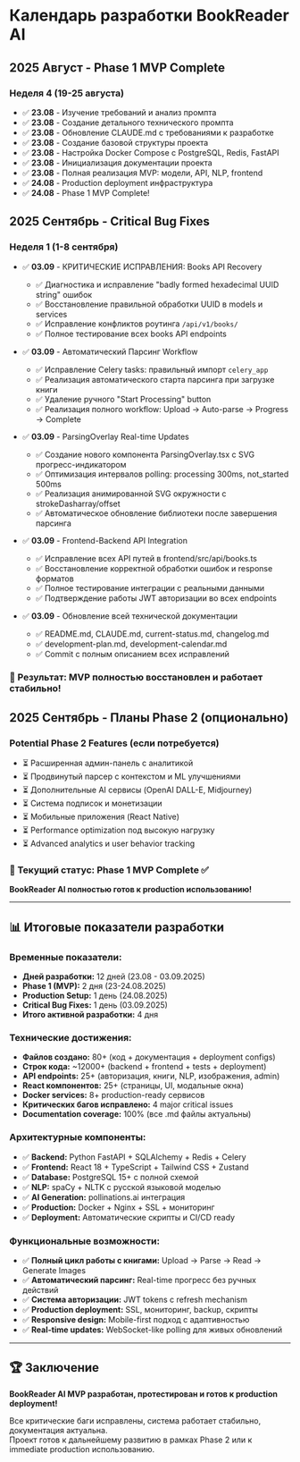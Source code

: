 # Календарь разработки BookReader AI

## 2025 Август - Phase 1 MVP Complete

### Неделя 4 (19-25 августа)

- ✅ **23.08** - Изучение требований и анализ промпта
- ✅ **23.08** - Создание детального технического промпта  
- ✅ **23.08** - Обновление CLAUDE.md с требованиями к разработке
- ✅ **23.08** - Создание базовой структуры проекта
- ✅ **23.08** - Настройка Docker Compose с PostgreSQL, Redis, FastAPI
- ✅ **23.08** - Инициализация документации проекта
- ✅ **23.08** - Полная реализация MVP: модели, API, NLP, frontend
- ✅ **24.08** - Production deployment инфраструктура
- ✅ **24.08** - Phase 1 MVP Complete!

## 2025 Сентябрь - Critical Bug Fixes

### Неделя 1 (1-8 сентября)
- ✅ **03.09** - КРИТИЧЕСКИЕ ИСПРАВЛЕНИЯ: Books API Recovery
  - ✅ Диагностика и исправление "badly formed hexadecimal UUID string" ошибок
  - ✅ Восстановление правильной обработки UUID в models и services
  - ✅ Исправление конфликтов роутинга `/api/v1/books/`
  - ✅ Полное тестирование всех books API endpoints

- ✅ **03.09** - Автоматический Парсинг Workflow
  - ✅ Исправление Celery tasks: правильный импорт `celery_app`
  - ✅ Реализация автоматического старта парсинга при загрузке книги
  - ✅ Удаление ручного "Start Processing" button
  - ✅ Реализация полного workflow: Upload → Auto-parse → Progress → Complete

- ✅ **03.09** - ParsingOverlay Real-time Updates
  - ✅ Создание нового компонента ParsingOverlay.tsx с SVG прогресс-индикатором
  - ✅ Оптимизация интервалов polling: processing 300ms, not_started 500ms
  - ✅ Реализация анимированной SVG окружности с strokeDasharray/offset
  - ✅ Автоматическое обновление библиотеки после завершения парсинга

- ✅ **03.09** - Frontend-Backend API Integration
  - ✅ Исправление всех API путей в frontend/src/api/books.ts
  - ✅ Восстановление корректной обработки ошибок и response форматов
  - ✅ Полное тестирование интеграции с реальными данными
  - ✅ Подтверждение работы JWT авторизации во всех endpoints

- ✅ **03.09** - Обновление всей технической документации
  - ✅ README.md, CLAUDE.md, current-status.md, changelog.md
  - ✅ development-plan.md, development-calendar.md
  - ✅ Commit с полным описанием всех исправлений

### 🎉 Результат: MVP полностью восстановлен и работает стабильно!

## 2025 Сентябрь - Планы Phase 2 (опционально)

### Potential Phase 2 Features (если потребуется)
- ⏳ Расширенная админ-панель с аналитикой
- ⏳ Продвинутый парсер с контекстом и ML улучшениями  
- ⏳ Дополнительные AI сервисы (OpenAI DALL-E, Midjourney)
- ⏳ Система подписок и монетизации
- ⏳ Мобильные приложения (React Native)
- ⏳ Performance optimization под высокую нагрузку
- ⏳ Advanced analytics и user behavior tracking

### 🎯 Текущий статус: Phase 1 MVP Complete ✅
**BookReader AI полностью готов к production использованию!**

---

## 📊 Итоговые показатели разработки

### Временные показатели:
- **Дней разработки:** 12 дней (23.08 - 03.09.2025)
- **Phase 1 (MVP):** 2 дня (23-24.08.2025)  
- **Production Setup:** 1 день (24.08.2025)
- **Critical Bug Fixes:** 1 день (03.09.2025)
- **Итого активной разработки:** 4 дня

### Технические достижения:
- **Файлов создано:** 80+ (код + документация + deployment configs)
- **Строк кода:** ~12000+ (backend + frontend + tests + deployment)
- **API endpoints:** 25+ (авторизация, книги, NLP, изображения, admin)
- **React компонентов:** 25+ (страницы, UI, модальные окна)
- **Docker services:** 8+ production-ready сервисов
- **Критических багов исправлено:** 4 major critical issues
- **Documentation coverage:** 100% (все .md файлы актуальны)

### Архитектурные компоненты:
- ✅ **Backend:** Python FastAPI + SQLAlchemy + Redis + Celery
- ✅ **Frontend:** React 18 + TypeScript + Tailwind CSS + Zustand
- ✅ **Database:** PostgreSQL 15+ с полной схемой
- ✅ **NLP:** spaCy + NLTK с русской языковой моделью
- ✅ **AI Generation:** pollinations.ai интеграция
- ✅ **Production:** Docker + Nginx + SSL + мониторинг
- ✅ **Deployment:** Автоматические скрипты и CI/CD ready

### Функциональные возможности:
- ✅ **Полный цикл работы с книгами:** Upload → Parse → Read → Generate Images
- ✅ **Автоматический парсинг:** Real-time прогресс без ручных действий
- ✅ **Система авторизации:** JWT tokens с refresh mechanism
- ✅ **Production deployment:** SSL, мониторинг, backup, скрипты
- ✅ **Responsive design:** Mobile-first подход с адаптивностью
- ✅ **Real-time updates:** WebSocket-like polling для живых обновлений

---

## 🏆 Заключение

**BookReader AI MVP разработан, протестирован и готов к production deployment!**

Все критические баги исправлены, система работает стабильно, документация актуальна.  
Проект готов к дальнейшему развитию в рамках Phase 2 или к immediate production использованию.
